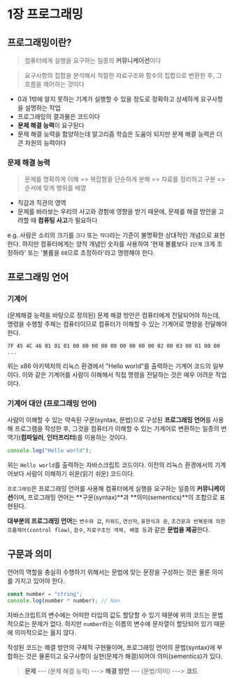 # 1장 프로그래밍

## 프로그래밍이란?

> 컴퓨터에게 실행을 요구하는 일종의 **커뮤니케이션**이다

> 요구사항의 집합을 분석해서 적절한 자료구조와 함수의 집합으로 변환한 후, 그 흐름을 제어하는 것이다

- 0과 1밖에 알지 못하는 기계가 실행할 수 있을 정도로 정확하고 상세하게 요구사항을 설명하는 작업
- 프로그래밍의 결과물은 코드이다
- **문제 해결 능력**이 요구된다
- 문제 해결 능력을 함양하는데 알고리즘 학습은 도움이 되지만 문제 해결 능력은 더 큰 차원의 능력이다

### 문제 해결 능력

> 문제를 명확하게 이해 => 복잡함을 단순하게 분해 => 자료를 정리하고 구분 => 순서에 맞게 행위를 배열

- 직감과 직관의 영역
- 문제를 바라보는 우리의 사고와 경험에 영향을 받기 때문에, 문제를 해결 방안을 고려할 때 **컴퓨팅 사고**가 필요하다

e.g. 사람은 소리의 크기를 `크다` 또는 `작다`라는 기준이 불명확한 상대적인 개념으로 표현한다. 하지만 컴퓨터에게는 양적 개념인 숫자를 사용하여 '현재 볼륨보다 `1단계` 크게 조정하라' 또는 '볼륨을 `60`으로 조정하라'라고 명령해야 한다.

## 프로그래밍 언어

### 기계어

(문제해결 능력을 바탕으로 정의된) 문제 해결 방안은 컴퓨터에게 전달되어야 하는데, 명령을 수행할 주체는 컴퓨터이므로 컴퓨터가 이해할 수 있는 기계어로 명령을 전달해야 한다.

`7F 45 4C 46 01 01 01 00 00 00 00 00 00 00 00 00 02 00 03 00 01 00 00 ...`

위는 x86 아키텍처의 리눅스 환경에서 "Hello world"를 출력하는 기계어 코드의 일부이다. 이와 같은 기계어를 사람이 이해해서 직접 명령을 전달하는 것은 매우 어려운 작업이다.

### 기계어 대안 (프로그래밍 언어)

사람이 이해할 수 있는 약속된 구문(syntax, 문법)으로 구성된 **프로그래밍 언어**를 사용해 프로그램을 작성한 후, 그것을 컴퓨터가 이해할 수 있는 기계어로 변환하는 일종의 번역기(**컴파일러**, **인터프리터**)를 이용하는 것이다.

```javascript
console.log("Hello world");
```

위는 `Hello world`를 출력하는 자바스크립트 코드이다. 이전의 리눅스 환경에서의 기계어보다 사람이 이해하기 쉬운(읽기 쉬운) 코드이다.

`프로그래밍`은 프로그래밍 언어를 사용해 컴퓨터에게 실행을 요구하는 일종의 **커뮤니케이션**이며, 프로그래밍 언어는 **구문(syntax)**과 **의미(sementics)**의 조합으로 표현된다.

**대부분의 프로그래밍 언어**는 `변수와 값`, `키워드`, `연산자`, `표현식과 문`, `조건문과 반복문에 의한 흐름제어(control flow)`, `함수`, `자료구조인 객체, 배열 등`과 같은 **문법을 제공**한다.

## 구문과 의미

언어의 역할을 충실히 수행하기 위해서는 문법에 맞는 문장을 구성하는 것은 물론 의미를 가지고 있어야 한다.

```javascript
const number = "string";
console.log(number * number); // Nan
```

자바스크립트의 변수에는 어떠한 타입의 값도 할당할 수 있기 때문에 위의 코드는 문법적으로는 문제가 없다. 하지만 `number`라는 이름의 변수에 문자열이 할당되어 있기 때문에 의미적으로는 옳지 않다.

작성된 코드는 해결 방안의 구체적 구현물이며, 프로그래밍 언어의 문법(syntax)에 부합하는 것은 물론이고 요구사항이 실현(문제가 해결)되어야 의미(sementics)가 있다.

> **문제** --- (문제 해결 능력) ---> **해결 방안** --- (문법/의미) ---> **코드**
